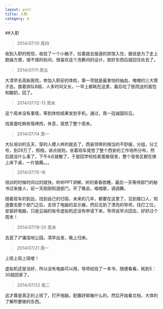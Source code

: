 ```yaml
---
layout: post
title: 入职
category: d
---
```


##入职

>2014/07/10 周四

收到入职的短信，收拾了一个小箱子，拉着就去报道的宾馆入住，据说是为了走上跑操方便，很不错的标间，很喜欢这个洗簌间的设计，放好东西后就回住处去了。


>2014/07/11 周五

大清早去高新医院，参加入职前的体检，第一项就是最害怕的抽血，嗷嗷的三大管子血，接着排队B超，人多时间又长，一早上都耗在这里，最后吃了医院送的面包和酸奶，回了。

>2014/07/12-13 周末

这个周末没有事情，等到体检结果发到手机，通过，周一冠诚国际见。

找臭蛋吃韩有情烤肉，休息，晃悠了整个周末。

>2014/07/14 周一

大队培训的五天，穿的人模人样的就去了，西装领带的相当的不舒服，分组，分工号，到29万了，照相，讲点规则，坐着班车晃悠了整个西安的工作场所分布，然后就没什么事了，下午4点就散了，于是回学校给臭蛋搬宿舍，整个宿舍区都在换上床下桌，一片狼藉。。。

>2014/07/15-18

培训的时候时间过的就快，听听PPT讲解，听的昏昏欲睡，最后一天等待部门的秘书过来接人，前一天刚刚知道部门，开了晚会，唱唱歌，调调舞。

随着班车的到达，找到自己的归宿，未来的几年，都要在这里了，见到接口人，知道要去那个部门之后，去领了电脑的显示器，然后见到了漂亮的导师，找打工位，安装好电脑，只是云端的账号虚拟机还没有申请下来，导师说早点回去，好好过个周末！

>2014/07/19-20 周末

去逛了浐灞湿地公园，清早出发，晚上归来。

>2014/07/21 周一

上班上班上班喽！

虚拟机还是没好，所以没有电脑可以用，导师给找了一本书，随便看看，耗到5：30就回家了。

>2014/07/22 周二

这才算是真正的上班了，打开电脑，配置好邮箱什么的，然后开始看文档，大体的了解所要做的东西。


